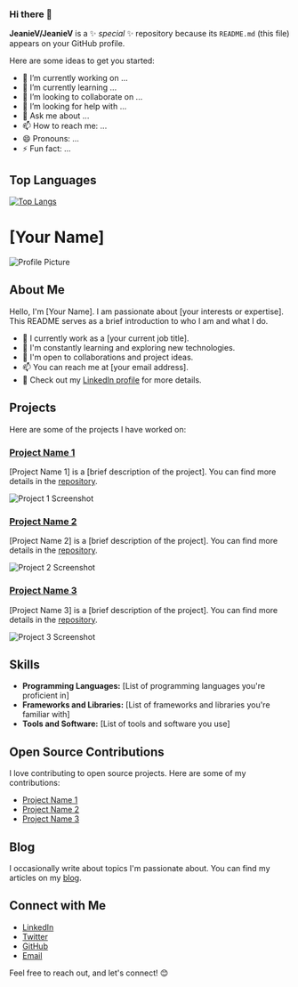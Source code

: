 ### Hi there 👋

**JeanieV/JeanieV** is a ✨ _special_ ✨ repository because its `README.md` (this file) appears on your GitHub profile.

Here are some ideas to get you started:

- 🔭 I’m currently working on ...
- 🌱 I’m currently learning ...
- 👯 I’m looking to collaborate on ...
- 🤔 I’m looking for help with ...
- 💬 Ask me about ...
- 📫 How to reach me: ...
- 😄 Pronouns: ...
- ⚡ Fun fact: ...


## Top Languages

[![Top Langs](github-readme-stats-two-black-71.vercel.app/api/top-langs/?username=JeanieV&layout=donut&theme=synthwave)](https://github.com/JeanieV/github-readme-stats)

# [Your Name]

![Profile Picture](link-to-your-profile-picture.jpg)

## About Me

Hello, I'm [Your Name]. I am passionate about [your interests or expertise]. This README serves as a brief introduction to who I am and what I do.

- 💼 I currently work as a [your current job title].
- 🌱 I'm constantly learning and exploring new technologies.
- 👯 I'm open to collaborations and project ideas.
- 📫 You can reach me at [your email address].
- 📄 Check out my [LinkedIn profile](https://www.linkedin.com/in/yourusername/) for more details.

## Projects

Here are some of the projects I have worked on:

### [Project Name 1](link-to-project-1)

[Project Name 1] is a [brief description of the project]. You can find more details in the [repository](link-to-project-1).

![Project 1 Screenshot](link-to-screenshot-1.png)

### [Project Name 2](link-to-project-2)

[Project Name 2] is a [brief description of the project]. You can find more details in the [repository](link-to-project-2).

![Project 2 Screenshot](link-to-screenshot-2.png)

### [Project Name 3](link-to-project-3)

[Project Name 3] is a [brief description of the project]. You can find more details in the [repository](link-to-project-3).

![Project 3 Screenshot](link-to-screenshot-3.png)

## Skills

- **Programming Languages:** [List of programming languages you're proficient in]
- **Frameworks and Libraries:** [List of frameworks and libraries you're familiar with]
- **Tools and Software:** [List of tools and software you use]

## Open Source Contributions

I love contributing to open source projects. Here are some of my contributions:

- [Project Name 1](link-to-contribution-1)
- [Project Name 2](link-to-contribution-2)
- [Project Name 3](link-to-contribution-3)

## Blog

I occasionally write about topics I'm passionate about. You can find my articles on my [blog](link-to-your-blog).

## Connect with Me

- [LinkedIn](https://www.linkedin.com/in/yourusername/)
- [Twitter](https://twitter.com/yourusername)
- [GitHub](https://github.com/yourusername)
- [Email](mailto:youremail@example.com)

Feel free to reach out, and let's connect! 😊

